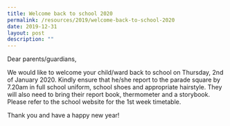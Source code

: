 ```yaml
---
title: Welcome back to school 2020
permalink: /resources/2019/welcome-back-to-school-2020
date: 2019-12-31
layout: post
description: ""
---
```

Dear parents/guardians,

We would like to welcome your child/ward back to school on Thursday, 2nd of January 2020. Kindly ensure that he/she report to the parade square by 7.20am in full school uniform, school shoes and appropriate hairstyle. They will also need to bring their report book, thermometer and a storybook. Please refer to the school website for the 1st week timetable. 

Thank you and have a happy new year!